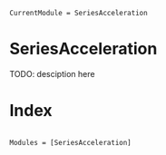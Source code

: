 ```@meta
CurrentModule = SeriesAcceleration
```

# SeriesAcceleration

TODO: desciption here



# Index
```@index
```

```@autodocs
Modules = [SeriesAcceleration]
```
